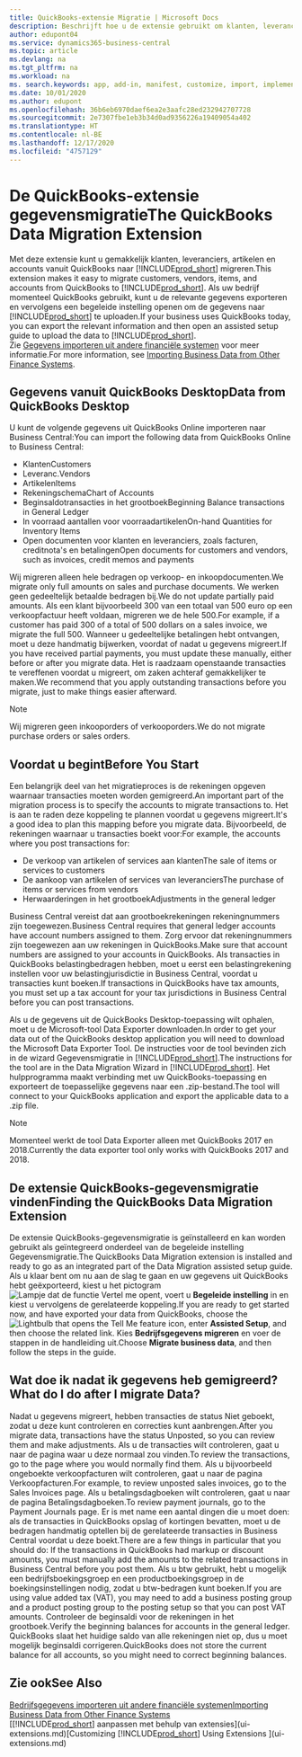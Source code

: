 ```yaml
---
title: QuickBooks-extensie Migratie | Microsoft Docs
description: Beschrijft hoe u de extensie gebruikt om klanten, leveranciers, artikelen en rekeningen van QuickBooks Desktop naar Business Central te importeren.
author: edupont04
ms.service: dynamics365-business-central
ms.topic: article
ms.devlang: na
ms.tgt_pltfrm: na
ms.workload: na
ms. search.keywords: app, add-in, manifest, customize, import, implement
ms.date: 10/01/2020
ms.author: edupont
ms.openlocfilehash: 36b6eb6970daef6ea2e3aafc28ed232942707728
ms.sourcegitcommit: 2e7307fbe1eb3b34d0ad9356226a19409054a402
ms.translationtype: HT
ms.contentlocale: nl-BE
ms.lasthandoff: 12/17/2020
ms.locfileid: "4757129"
---
```

# <a name="the-quickbooks-data-migration-extension"></a><span data-ttu-id="900c4-103">De QuickBooks-extensie gegevensmigratie</span><span class="sxs-lookup"><span data-stu-id="900c4-103">The QuickBooks Data Migration Extension</span></span>

<span data-ttu-id="900c4-104">Met deze extensie kunt u gemakkelijk klanten, leveranciers, artikelen en accounts vanuit QuickBooks naar [!INCLUDE[prod_short](includes/prod_short.md)] migreren.</span><span class="sxs-lookup"><span data-stu-id="900c4-104">This extension makes it easy to migrate customers, vendors, items, and accounts from QuickBooks to [!INCLUDE[prod_short](includes/prod_short.md)].</span></span> <span data-ttu-id="900c4-105">Als uw bedrijf momenteel QuickBooks gebruikt, kunt u de relevante gegevens exporteren en vervolgens een begeleide instelling openen om de gegevens naar [!INCLUDE[prod_short](includes/prod_short.md)] te uploaden.</span><span class="sxs-lookup"><span data-stu-id="900c4-105">If your business uses QuickBooks today, you can export the relevant information and then open an assisted setup guide to upload the data to [!INCLUDE[prod_short](includes/prod_short.md)].</span></span>  
<span data-ttu-id="900c4-106">Zie [Gegevens importeren uit andere financiële systemen](across-import-data-configuration-packages.md) voor meer informatie.</span><span class="sxs-lookup"><span data-stu-id="900c4-106">For more information, see [Importing Business Data from Other Finance Systems](across-import-data-configuration-packages.md).</span></span>

## <a name="data-from-quickbooks-desktop"></a><span data-ttu-id="900c4-107">Gegevens vanuit QuickBooks Desktop</span><span class="sxs-lookup"><span data-stu-id="900c4-107">Data from QuickBooks Desktop</span></span>

<span data-ttu-id="900c4-108">U kunt de volgende gegevens uit QuickBooks Online importeren naar Business Central:</span><span class="sxs-lookup"><span data-stu-id="900c4-108">You can import the following data from QuickBooks Online to Business Central:</span></span>

- <span data-ttu-id="900c4-109">Klanten</span><span class="sxs-lookup"><span data-stu-id="900c4-109">Customers</span></span>  
- <span data-ttu-id="900c4-110">Leveranc.</span><span class="sxs-lookup"><span data-stu-id="900c4-110">Vendors</span></span>  
- <span data-ttu-id="900c4-111">Artikelen</span><span class="sxs-lookup"><span data-stu-id="900c4-111">Items</span></span>  
- <span data-ttu-id="900c4-112">Rekeningschema</span><span class="sxs-lookup"><span data-stu-id="900c4-112">Chart of Accounts</span></span>  
- <span data-ttu-id="900c4-113">Beginsaldotransacties in het grootboek</span><span class="sxs-lookup"><span data-stu-id="900c4-113">Beginning Balance transactions in General Ledger</span></span>  
- <span data-ttu-id="900c4-114">In voorraad aantallen voor voorraadartikelen</span><span class="sxs-lookup"><span data-stu-id="900c4-114">On-hand Quantities for Inventory Items</span></span>  
- <span data-ttu-id="900c4-115">Open documenten voor klanten en leveranciers, zoals facturen, creditnota's en betalingen</span><span class="sxs-lookup"><span data-stu-id="900c4-115">Open documents for customers and vendors, such as invoices, credit memos and payments</span></span>  

<span data-ttu-id="900c4-116">Wij migreren alleen hele bedragen op verkoop- en inkoopdocumenten.</span><span class="sxs-lookup"><span data-stu-id="900c4-116">We migrate only full amounts on sales and purchase documents.</span></span> <span data-ttu-id="900c4-117">We werken geen gedeeltelijk betaalde bedragen bij.</span><span class="sxs-lookup"><span data-stu-id="900c4-117">We do not update partially paid amounts.</span></span> <span data-ttu-id="900c4-118">Als een klant bijvoorbeeld 300 van een totaal van 500 euro op een verkoopfactuur heeft voldaan, migreren we de hele 500.</span><span class="sxs-lookup"><span data-stu-id="900c4-118">For example, if a customer has paid 300 of a total of 500 dollars on a sales invoice, we migrate the full 500.</span></span> <span data-ttu-id="900c4-119">Wanneer u gedeeltelijke betalingen hebt ontvangen, moet u deze handmatig bijwerken, voordat of nadat u gegevens migreert.</span><span class="sxs-lookup"><span data-stu-id="900c4-119">If you have received partial payments, you must update these manually, either before or after you migrate data.</span></span> <span data-ttu-id="900c4-120">Het is raadzaam openstaande transacties te vereffenen voordat u migreert, om zaken achteraf gemakkelijker te maken.</span><span class="sxs-lookup"><span data-stu-id="900c4-120">We recommend that you apply outstanding transactions before you migrate, just to make things easier afterward.</span></span>

> [!NOTE]
> <span data-ttu-id="900c4-121">Wij migreren geen inkooporders of verkooporders.</span><span class="sxs-lookup"><span data-stu-id="900c4-121">We do not migrate purchase orders or sales orders.</span></span>

## <a name="before-you-start"></a><span data-ttu-id="900c4-122">Voordat u begint</span><span class="sxs-lookup"><span data-stu-id="900c4-122">Before You Start</span></span>

<span data-ttu-id="900c4-123">Een belangrijk deel van het migratieproces is de rekeningen opgeven waarnaar transacties moeten worden gemigreerd.</span><span class="sxs-lookup"><span data-stu-id="900c4-123">An important part of the migration process is to specify the accounts to migrate transactions to.</span></span> <span data-ttu-id="900c4-124">Het is aan te raden deze koppeling te plannen voordat u gegevens migreert.</span><span class="sxs-lookup"><span data-stu-id="900c4-124">It's a good idea to plan this mapping before you migrate data.</span></span> <span data-ttu-id="900c4-125">Bijvoorbeeld, de rekeningen waarnaar u transacties boekt voor:</span><span class="sxs-lookup"><span data-stu-id="900c4-125">For example, the accounts where you post transactions for:</span></span>

- <span data-ttu-id="900c4-126">De verkoop van artikelen of services aan klanten</span><span class="sxs-lookup"><span data-stu-id="900c4-126">The sale of items or services to customers</span></span>  
- <span data-ttu-id="900c4-127">De aankoop van artikelen of services van leveranciers</span><span class="sxs-lookup"><span data-stu-id="900c4-127">The purchase of items or services from vendors</span></span>  
- <span data-ttu-id="900c4-128">Herwaarderingen in het grootboek</span><span class="sxs-lookup"><span data-stu-id="900c4-128">Adjustments in the general ledger</span></span>  

<span data-ttu-id="900c4-129">Business Central vereist dat aan grootboekrekeningen rekeningnummers zijn toegewezen.</span><span class="sxs-lookup"><span data-stu-id="900c4-129">Business Central requires that general ledger accounts have account numbers assigned to them.</span></span> <span data-ttu-id="900c4-130">Zorg ervoor dat rekeningnummers zijn toegewezen aan uw rekeningen in QuickBooks.</span><span class="sxs-lookup"><span data-stu-id="900c4-130">Make sure that account numbers are assigned to your accounts in QuickBooks.</span></span>
<span data-ttu-id="900c4-131">Als transacties in QuickBooks belastingbedragen hebben, moet u eerst een belastingrekening instellen voor uw belastingjurisdictie in Business Central, voordat u transacties kunt boeken.</span><span class="sxs-lookup"><span data-stu-id="900c4-131">If transactions in QuickBooks have tax amounts, you must set up a tax account for your tax jurisdictions in Business Central before you can post transactions.</span></span>

<span data-ttu-id="900c4-132">Als u de gegevens uit de QuickBooks Desktop-toepassing wilt ophalen, moet u de Microsoft-tool Data Exporter downloaden.</span><span class="sxs-lookup"><span data-stu-id="900c4-132">In order to get your data out of the QuickBooks desktop application you will need to download the Microsoft Data Exporter Tool.</span></span>  <span data-ttu-id="900c4-133">De instructies voor de tool bevinden zich in de wizard Gegevensmigratie in [!INCLUDE[prod_short](includes/prod_short.md)].</span><span class="sxs-lookup"><span data-stu-id="900c4-133">The instructions for the tool are in the Data Migration Wizard in [!INCLUDE[prod_short](includes/prod_short.md)].</span></span> <span data-ttu-id="900c4-134">Het hulpprogramma maakt verbinding met uw QuickBooks-toepassing en exporteert de toepasselijke gegevens naar een .zip-bestand.</span><span class="sxs-lookup"><span data-stu-id="900c4-134">The tool will connect to your QuickBooks application and export the applicable data to a .zip file.</span></span>  

> [!NOTE]
> <span data-ttu-id="900c4-135">Momenteel werkt de tool Data Exporter alleen met QuickBooks 2017 en 2018.</span><span class="sxs-lookup"><span data-stu-id="900c4-135">Currently the data exporter tool only works with QuickBooks 2017 and 2018.</span></span>

## <a name="finding-the-quickbooks-data-migration-extension"></a><span data-ttu-id="900c4-136">De extensie QuickBooks-gegevensmigratie vinden</span><span class="sxs-lookup"><span data-stu-id="900c4-136">Finding the QuickBooks Data Migration Extension</span></span>

<span data-ttu-id="900c4-137">De extensie QuickBooks-gegevensmigratie is geïnstalleerd en kan worden gebruikt als geïntegreerd onderdeel van de begeleide instelling Gegevensmigratie.</span><span class="sxs-lookup"><span data-stu-id="900c4-137">The QuickBooks Data Migration extension is installed and ready to go as an integrated part of the Data Migration assisted setup guide.</span></span> <span data-ttu-id="900c4-138">Als u klaar bent om nu aan de slag te gaan en uw gegevens uit QuickBooks hebt geëxporteerd, kiest u het pictogram ![Lampje dat de functie Vertel me opent](media/ui-search/search_small.png "Vertel me wat u wilt doen"), voert u **Begeleide instelling** in en kiest u vervolgens de gerelateerde koppeling.</span><span class="sxs-lookup"><span data-stu-id="900c4-138">If you are ready to get started now, and have exported your data from QuickBooks, choose the ![Lightbulb that opens the Tell Me feature](media/ui-search/search_small.png "Tell me what you want to do") icon, enter **Assisted Setup**, and then choose the related link.</span></span> <span data-ttu-id="900c4-139">Kies **Bedrijfsgegevens migreren** en voer de stappen in de handleiding uit.</span><span class="sxs-lookup"><span data-stu-id="900c4-139">Choose **Migrate business data**, and then follow the steps in the guide.</span></span>  

## <a name="what-do-i-do-after-i-migrate-data"></a><span data-ttu-id="900c4-140">Wat doe ik nadat ik gegevens heb gemigreerd?</span><span class="sxs-lookup"><span data-stu-id="900c4-140">What do I do after I migrate Data?</span></span>

<span data-ttu-id="900c4-141">Nadat u gegevens migreert, hebben transacties de status Niet geboekt, zodat u deze kunt controleren en correcties kunt aanbrengen.</span><span class="sxs-lookup"><span data-stu-id="900c4-141">After you migrate data, transactions have the status Unposted, so you can review them and make adjustments.</span></span> <span data-ttu-id="900c4-142">Als u de transacties wilt controleren, gaat u naar de pagina waar u deze normaal zou vinden.</span><span class="sxs-lookup"><span data-stu-id="900c4-142">To review the transactions, go to the page where you would normally find them.</span></span> <span data-ttu-id="900c4-143">Als u bijvoorbeeld ongeboekte verkoopfacturen wilt controleren, gaat u naar de pagina Verkoopfacturen.</span><span class="sxs-lookup"><span data-stu-id="900c4-143">For example, to review unposted sales invoices, go to the Sales Invoices page.</span></span> <span data-ttu-id="900c4-144">Als u betalingsdagboeken wilt controleren, gaat u naar de pagina Betalingsdagboeken.</span><span class="sxs-lookup"><span data-stu-id="900c4-144">To review payment journals, go to the Payment Journals page.</span></span>
<span data-ttu-id="900c4-145">Er is met name een aantal dingen die u moet doen: als de transacties in QuickBooks opslag of kortingen bevatten, moet u de bedragen handmatig optellen bij de gerelateerde transacties in Business Central voordat u deze boekt.</span><span class="sxs-lookup"><span data-stu-id="900c4-145">There are a few things in particular that you should do: If the transactions in QuickBooks had markup or discount amounts, you must manually add the amounts to the related transactions in Business Central before you post them.</span></span>
<span data-ttu-id="900c4-146">Als u btw gebruikt, hebt u mogelijk een bedrijfsboekingsgroep en een productboekingsgroep in de boekingsinstellingen nodig, zodat u btw-bedragen kunt boeken.</span><span class="sxs-lookup"><span data-stu-id="900c4-146">If you are using value added tax (VAT), you may need to add a business posting group and a product posting group to the posting setup so that you can post VAT amounts.</span></span>
<span data-ttu-id="900c4-147">Controleer de beginsaldi voor de rekeningen in het grootboek.</span><span class="sxs-lookup"><span data-stu-id="900c4-147">Verify the beginning balances for accounts in the general ledger.</span></span> <span data-ttu-id="900c4-148">QuickBooks slaat het huidige saldo van alle rekeningen niet op, dus u moet mogelijk beginsaldi corrigeren.</span><span class="sxs-lookup"><span data-stu-id="900c4-148">QuickBooks does not store the current balance for all accounts, so you might need to correct beginning balances.</span></span>

## <a name="see-also"></a><span data-ttu-id="900c4-149">Zie ook</span><span class="sxs-lookup"><span data-stu-id="900c4-149">See Also</span></span>

[<span data-ttu-id="900c4-150">Bedrijfsgegevens importeren uit andere financiële systemen</span><span class="sxs-lookup"><span data-stu-id="900c4-150">Importing Business Data from Other Finance Systems</span></span>](across-import-data-configuration-packages.md)  
<span data-ttu-id="900c4-151">[[!INCLUDE[prod_short](includes/prod_short.md)] aanpassen met behulp van extensies](ui-extensions.md)</span><span class="sxs-lookup"><span data-stu-id="900c4-151">[Customizing [!INCLUDE[prod_short](includes/prod_short.md)] Using Extensions ](ui-extensions.md)</span></span>  
